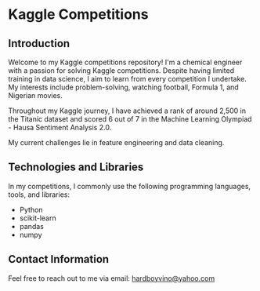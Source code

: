 # Kaggle Competitions

## Introduction

Welcome to my Kaggle competitions repository! I'm a chemical engineer with a passion for solving Kaggle competitions. Despite having limited training in data science, I aim to learn from every competition I undertake. My interests include problem-solving, watching football, Formula 1, and Nigerian movies.

Throughout my Kaggle journey, I have achieved a rank of around 2,500 in the Titanic dataset and scored 6 out of 7 in the Machine Learning Olympiad - Hausa Sentiment Analysis 2.0. 

My current challenges lie in feature engineering and data cleaning.

## Technologies and Libraries

In my competitions, I commonly use the following programming languages, tools, and libraries:

- Python
- scikit-learn
- pandas
- numpy

## Contact Information

Feel free to reach out to me via email: hardboyvino@yahoo.com

